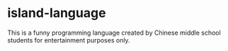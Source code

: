 # island-language
This is a funny programming language created by Chinese middle school students for entertainment purposes only.
